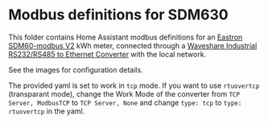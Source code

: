 # Modbus definitions for SDM630

This folder contains Home Assistant modbus definitions for an [Eastron SDM60-modbus V2](https://www.eastroneurope.com/products/view/sdm630modbus) kWh meter, connected through a [Waveshare Industrial RS232/RS485 to Ethernet Converter](https://www.waveshare.com/rs232-485-to-eth.htm) with the local network.

See the images for configuration details.

The provided yaml is set to work in `tcp` mode. If you want to use `rtuovertcp` (transparant mode), change the Work Mode of the converter from `TCP Server, ModbusTCP` to `TCP Server, None` and change `type: tcp` to `type: rtuovertcp` in the yaml.

